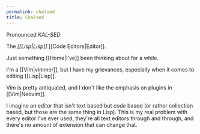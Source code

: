 ```yaml
---
permalink: chalsed
title: Chalsed
---
```

Pronounced _KAL-SED_

The _[[Lisp|Lisp]]_ [[Code Editors|Editor]].

Just something [[Home|I've]] been thinking about for a while.

I'm a [[Vim|vimmer]], but I have my grievances, especially when it comes to editing [[Lisp|Lisp]].

Vim is pretty antiquated, and I don't like the emphasis on plugins in [[Vim|Neovim]].

I imagine an editor that isn't text based but _code_ based (or rather collection based, but those are the same thing in Lisp). This is my real problem with every editor I've ever used, they're all text editors through and through, and there's no amount of extension that can change that.
